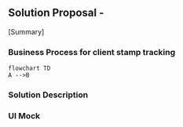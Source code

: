 ## Solution Proposal - 

[Summary]


### Business Process for client stamp tracking

```mermaid
flowchart TD
A -->B
```

### Solution Description



### UI Mock
